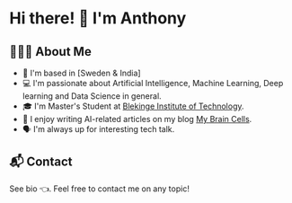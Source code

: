 # Hi there! 👋 I'm Anthony

## 👨🏻‍💻 About Me

* 📍 I'm based in [Sweden & India]
* 💻 I'm passionate about Artificial Intelligence, Machine Learning, Deep learning and Data Science in general.
* 🎓 I'm Master's Student at [Blekinge Institute of Technology](https://www.bth.se/).
* 📝 I  enjoy writing AI-related articles on my blog [My Brain Cells](http://mybraincells.com/). 
*  🗣 I'm always up for interesting tech talk.

## 📬 Contact

See bio 👈. Feel free to contact me on any topic!


<!--
Here are some ideas to get you started:

- 🔭 I’m currently working on ...
- 🌱 I’m currently learning ...
- 👯 I’m looking to collaborate on ...
- 🤔 I’m looking for help with ...
- 💬 Ask me about ...
- 📫 How to reach me: ...
- 😄 Pronouns: ...
- ⚡ Fun fact: ...
-->
